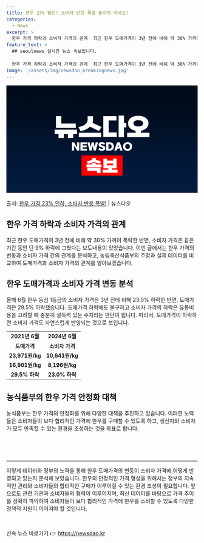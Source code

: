 ```yaml
---
title: 한우 23% 할인! 소비자 반응 폭발 놓치지 마세요!
categories:
  - News
excerpt: >
  한우 가격 하락과 소비자 가격의 관계  최근 한우 도매가격이 3년 전에 비해 약 30% 가까이 폭락한 반면,…
feature_text: >
  ## seoulnews 실시간 뉴스 속보입니다.

  한우 가격 하락과 소비자 가격의 관계  최근 한우 도매가격이 3년 전에 비해 약 30% 가까이 폭락한 반면,…
image: '/assets/img/newsdao_breakingnews.jpg'
---
```


![뉴스다오 속보](/assets/img/newsdao_breakingnews.jpg)

<p>출처: <a href="https://newsdao.kr/4269" rel="dofollow">한우 가격 23% 인하, 소비자 반응 폭발!</a> | 뉴스다오</p>

<h2 data-ke-size="size26">한우 가격 하락과 소비자 가격의 관계</h2>
<p data-ke-size="size16">최근 한우 도매가격이 3년 전에 비해 약 30% 가까이 폭락한 반면, 소비자 가격은 같은 기간 동안 단 9% 하락에 그쳤다는 보도내용이 있었습니다. 이번 글에서는 한우 가격의 변동과 소비자 가격 간의 관계를 분석하고, 농림축산식품부의 주장과 실제 데이터를 비교하여 도매가격과 소비자 가격의 관계를 알아보겠습니다.</p>

<h2 data-ke-size="size26">한우 도매가격과 소비자 가격 변동 분석</h2>
<p data-ke-size="size16">올해 6월 한우 등심 1등급의 소비자 가격은 3년 전에 비해 23.0% 하락한 반면, 도매가격은 29.5% 하락했습니다. 도매가격 하락에도 불구하고 소비자 가격의 하락은 유통비용을 고려할 때 충분히 설득력 있는 수치라는 판단이 됩니다. 따라서, 도매가격이 하락하면 소비자 가격도 자연스럽게 반영되는 것으로 보입니다.</p>

<table>
  <tr>
    <td style="text-align: center; height: 17px;"><b>2021년 6월</b></td>
    <td style="text-align: center; height: 17px;"><b>2024년 6월</b></td>
  </tr>
  <tr>
    <td style="text-align: center; height: 17px;"><b>도매가격</b></td>
    <td style="text-align: center; height: 17px;"><b>소비자 가격</b></td>
  </tr>
  <tr>
    <td style="text-align: center; height: 17px;"><b>23,971원/kg</b></td>
    <td style="text-align: center; height: 17px;"><b>10,641원/kg</b></td>
  </tr>
  <tr>
    <td style="text-align: center; height: 17px;"><b>16,901원/kg</b></td>
    <td style="text-align: center; height: 17px;"><b>8,196원/kg</b></td>
  </tr>
  <tr>
    <td style="text-align: center; height: 17px;"><b>29.5% 하락</b></td>
    <td style="text-align: center; height: 17px;"><b>23.0% 하락</b></td>
  </tr>
</table>

<h2 data-ke-size="size26">농식품부의 한우 가격 안정화 대책</h2>
<p data-ke-size="size16">농식품부는 한우 가격의 안정화를 위해 다양한 대책을 추진하고 있습니다. 이러한 노력들은 소비자들이 보다 합리적인 가격에 한우를 구매할 수 있도록 하고, 생산자와 소비자가 모두 만족할 수 있는 환경을 조성하는 것을 목표로 합니다.</p>

<p data-ke-size="size16">&nbsp;</p>
<p data-ke-size="size16">&nbsp;</p>

<hr>

<p data-ke-size="size16">이렇게 데이터와 정부의 노력을 통해 한우 도매가격의 변동이 소비자 가격에 어떻게 반영되고 있는지 분석해 보았습니다. 한우의 안정적인 가격 형성을 위해서는 정부의 지속적인 관리와 소비자들의 합리적인 구매가 이루어질 수 있는 환경 조성이 필요합니다. 앞으로도 관련 기관과 소비자들의 협력이 이루어지며, 최신 데이터를 바탕으로 가격 추이를 정확히 파악하여 소비자들이 보다 합리적인 가격에 한우를 소비할 수 있도록 다양한 정책적 지원이 이어져야 할 것입니다.</p>
<p data-ke-size="size16">&nbsp;</p>
 

신속 뉴스 바로가기 👉 <a href="https://newsdao.kr" rel="dofollow">https://newsdao.kr</a>


